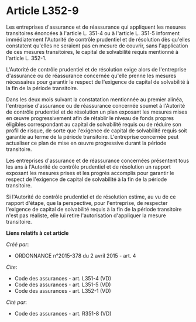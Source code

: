 # Article L352-9

Les entreprises d'assurance et de réassurance qui appliquent les mesures transitoires énoncées à l'article L. 351-4 ou à
l'article L. 351-5 informent immédiatement l'Autorité de contrôle prudentiel et de résolution dès qu'elles constatent
qu'elles ne seraient pas en mesure de couvrir, sans l'application de ces mesures transitoires, le capital de solvabilité
requis mentionné à l'article L. 352-1. 

L'Autorité de contrôle prudentiel et de résolution exige alors de l'entreprise d'assurance ou de réassurance concernée
qu'elle prenne les mesures nécessaires pour garantir le respect de l'exigence de capital de solvabilité à la fin de la
période transitoire. 

Dans les deux mois suivant la constatation mentionnée au premier alinéa, l'entreprise d'assurance ou de réassurance concernée
soumet à l'Autorité de contrôle prudentiel et de résolution un plan exposant les mesures mises en œuvre progressivement afin
de rétablir le niveau de fonds propres éligibles correspondant au capital de solvabilité requis ou de réduire son profil de
risque, de sorte que l'exigence de capital de solvabilité requis soit garantie au terme de la période transitoire.
L'entreprise concernée peut actualiser ce plan de mise en œuvre progressive durant la période transitoire. 

Les entreprises d'assurance et de réassurance concernées présentent tous les ans à l'Autorité de contrôle prudentiel et de
résolution un rapport exposant les mesures prises et les progrès accomplis pour garantir le respect de l'exigence de capital
de solvabilité à la fin de la période transitoire. 

Si l'Autorité de contrôle prudentiel et de résolution estime, au vu de ce rapport d'étape, que la perspective, pour
l'entreprise, de respecter l'exigence de capital de solvabilité requis à la fin de la période transitoire n'est pas réaliste,
elle lui retire l'autorisation d'appliquer la mesure transitoire.

**Liens relatifs à cet article**

_Créé par_:

  - ORDONNANCE n°2015-378 du 2 avril 2015 - art. 4

_Cite_:

  - Code des assurances - art. L351-4 (VD)
  - Code des assurances - art. L351-5 (VD)
  - Code des assurances - art. L352-1 (VD)

_Cité par_:

  - Code des assurances - art. R351-8 (VD)
